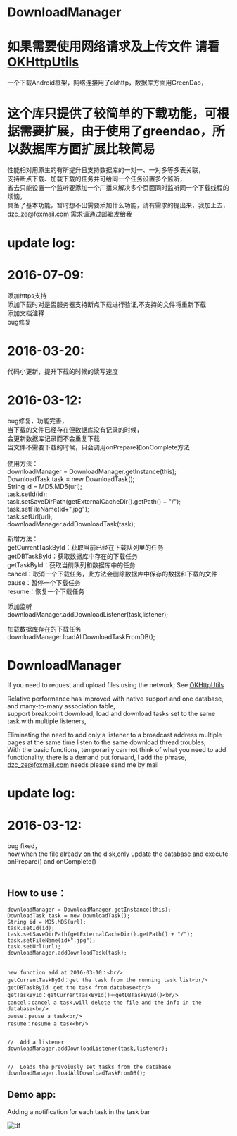 # DownloadManager
# 如果需要使用网络请求及上传文件 请看[OKHttpUtils](https://github.com/duzechao/OKHttpUtils)
一个下载Android框架，网络连接用了okhttp，数据库方面用GreenDao，<br/>
# 这个库只提供了较简单的下载功能，可根据需要扩展，由于使用了greendao，所以数据库方面扩展比较简易<br>
性能相对用原生的有所提升且支持数据库的一对一、一对多等多表关联，<br/>支持断点下载、加载下载的任务并可给同一个任务设置多个监听，<br/>
省去只能设置一个监听要添加一个广播来解决多个页面同时监听同一个下载线程的烦恼，<br/>
具备了基本功能，暂时想不出需要添加什么功能，请有需求的提出来，我加上去，<br/>
dzc_ze@foxmail.com 需求请通过邮箱发给我<br/>
# update log:<br/>
# 2016-07-09:
添加https支持<br/>
添加下载时对是否服务器支持断点下载进行验证,不支持的文件将重新下载<br/>
添加文档注释<br/>
bug修复<br/>

# 2016-03-20:
代码小更新，提升下载的时候的读写速度
# 2016-03-12:
bug修复，功能完善，<br/>当下载的文件已经存在但数据库没有记录的时候，<br/>会更新数据库记录而不会重复下载<br/>当文件不需要下载的时候，只会调用onPrepare和onComplete方法
<br/>
<br/>
使用方法：<br/>
downloadManager = DownloadManager.getInstance(this);<br/>
DownloadTask task = new DownloadTask();<br/>
String id = MD5.MD5(url);<br/>
task.setId(id);<br/>
task.setSaveDirPath(getExternalCacheDir().getPath() + "/");<br/>
task.setFileName(id+".jpg");<br/>
task.setUrl(url);<br/>
downloadManager.addDownloadTask(task);<br/>


新增方法：<br/>
getCurrentTaskById：获取当前已经在下载队列里的任务<br/>
getDBTaskById：获取数据库中存在的下载任务<br/>
getTaskById：获取当前队列和数据库中的任务<br/>
cancel：取消一个下载任务，此方法会删除数据库中保存的数据和下载的文件<br/>
pause：暂停一个下载任务<br/>
resume：恢复一个下载任务<br/>



添加监听<br/>
downloadManager.addDownloadListener(task,listener);


加载数据库存在的下载任务<br/>
downloadManager.loadAllDownloadTaskFromDB();


# DownloadManager
If you need to request and upload files using the network; See [OKHttpUtils](https://github.com/duzechao/OKHttpUtils)

Relative performance has improved with native support and one database, and many-to-many association table, <br/> support breakpoint download, load and download tasks set to the same task with multiple listeners, <br />

Eliminating the need to add only a listener to a broadcast address multiple pages at the same time listen to the same download thread troubles, <br/>
With the basic functions, temporarily can not think of what you need to add functionality, there is a demand put forward, I add the phrase, <br/>
dzc_ze@foxmail.com needs please send me by mail <br/>

# update log:<br/>
# 2016-03-12:
bug fixed，<br/>now,when the file already on the disk,only update the database and execute onPrepare() and onComplete()
<br/>
<br/>

## How to use：<br/>

```
downloadManager = DownloadManager.getInstance(this);
DownloadTask task = new DownloadTask();
String id = MD5.MD5(url);
task.setId(id);
task.setSaveDirPath(getExternalCacheDir().getPath() + "/");
task.setFileName(id+".jpg");
task.setUrl(url);
downloadManager.addDownloadTask(task);


new function add at 2016-03-10：<br/>
getCurrentTaskById：get the task from the running task list<br/>
getDBTaskById：get the task from database<br/>
getTaskById：getCurrentTaskById()＋getDBTaskById()<br/>
cancel：cancel a task,will delete the file and the info in the database<br/>
pause：pause a task<br/>
resume：resume a task<br/>


//  Add a listener
downloadManager.addDownloadListener(task,listener);


//  Loads the prevoiusly set tasks from the database
downloadManager.loadAllDownloadTaskFromDB();

```


## Demo app:

Adding a notification for each task in the task bar <br>
 
![df](art/device-2016-02-08-230744.png)